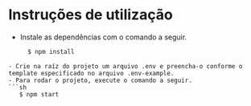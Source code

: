 # Instruções de utilização

- Instale as dependências com o comando a seguir.
  ```sh
    $ npm install
 ```
- Crie na raíz do projeto um arquivo .env e preencha-o conforme o template especificado no arquivo .env-example.
- Para rodar o projeto, execute o comando a seguir.
```sh
    $ npm start
 ```